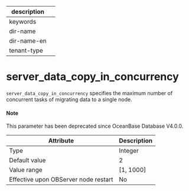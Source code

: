 | description ||
|---|---|
| keywords ||
| dir-name ||
| dir-name-en ||
| tenant-type ||

server_data_copy_in_concurrency
====================================================

`server_data_copy_in_concurrency` specifies the maximum number of concurrent tasks of migrating data to a single node.

<main id="notice" type='explain'>
  <h4>Note</h4>
  <p>This parameter has been deprecated since OceanBase Database V4.0.0. </p>
</main>

| **Attribute** | **Description** |
|------------------|-------------|
| Type | Integer |
| Default value | 2 |
| Value range | \[1, 1000\] |
| Effective upon OBServer node restart | No |




